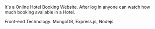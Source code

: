 It's a Online Hotel Booking Website. After log in anyone can watch how much booking available in a Hotel.

Front-end Technology: MongoDB, Express.js, Nodejs
